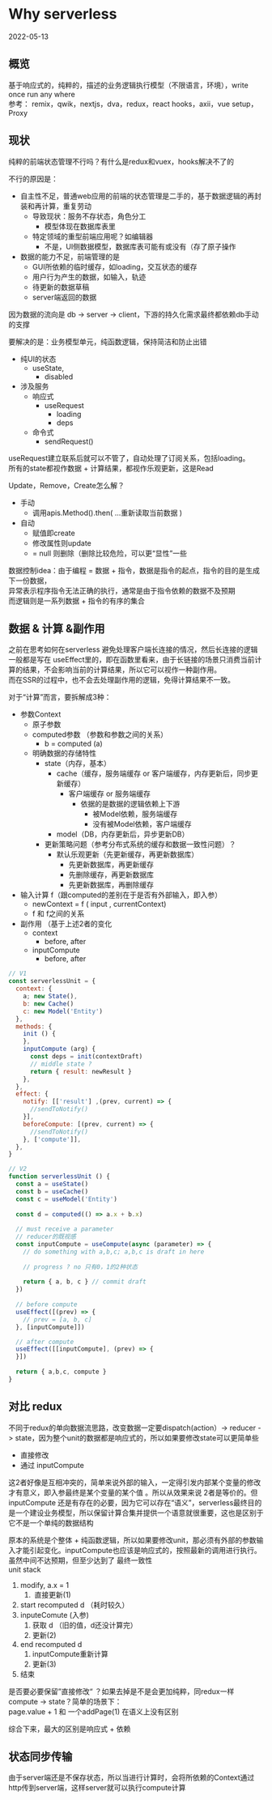 # Why serverless
2022-05-13

## 概览
基于响应式的，纯粹的，描述的业务逻辑执行模型（不限语言，环境），write once run any where<br />参考： remix，qwik，nextjs，dva，redux，react hooks，axii，vue setup，Proxy

## 现状
纯粹的前端状态管理不行吗？有什么是redux和vuex，hooks解决不了的

不行的原因是：

- 自主性不足，普通web应用的前端的状态管理是二手的，基于数据逻辑的再封装和再计算，重复劳动
   - 导致现状：服务不存状态，角色分工
      - 模型体现在数据库表里
   - 特定领域的重型前端应用呢？如编辑器
      - 不是，UI侧数据模型，数据库表可能有或没有（存了原子操作
- 数据的能力不足，前端管理的是
   - GUI所依赖的临时缓存，如loading，交互状态的缓存
   - 用户行为产生的数据，如输入，轨迹	
   - 待更新的数据草稿
   - server端返回的数据

因为数据的流向是 db -> server -> client，下游的持久化需求最终都依赖db手动的支撑

要解决的是：业务模型单元，纯函数逻辑，保持简洁和防止出错

- 纯UI的状态
   - useState,
      - disabled
- 涉及服务	
   - 响应式
      - useRequest
         - loading
         - deps
   - 命令式
      - sendRequest()

useRequest建立联系后就可以不管了，自动处理了订阅关系，包括loading。<br />所有的state都视作数据 + 计算结果，都视作乐观更新，这是Read

Update，Remove，Create怎么解？ 

- 手动
   - 调用apis.Method().then( ...重新读取当前数据 )
- 自动
   - 赋值即create
   - 修改属性则update
   - = null 则删除（删除比较危险，可以更“显性”一些

数据控制idea：由于编程 = 数据 + 指令，数据是指令的起点，指令的目的是生成下一份数据，<br />异常表示程序指令无法正确的执行，通常是由于指令依赖的数据不及预期<br />而逻辑则是一系列数据 + 指令的有序的集合

## 数据 & 计算 &副作用
之前在思考如何在serverless 避免处理客户端长连接的情况，然后长连接的逻辑一般都是写在 useEffect里的，即在函数里看来，由于长链接的场景只消费当前计算的结果，不会影响当前的计算结果，所以它可以视作一种副作用。<br />而在SSR的过程中，也不会去处理副作用的逻辑，免得计算结果不一致。

对于“计算”而言，要拆解成3种：

- 参数Context
   - 原子参数
   - computed参数 （参数和参数之间的关系）
      - b = computed (a)
   - 明确数据的存储特性
      - state（内存，基本）
         - cache（缓存，服务端缓存 or 客户端缓存，内存更新后，同步更新缓存）
            - 客户端缓存 or 服务端缓存
               - 依据的是数据的逻辑依赖上下游	
                  - 被Model依赖，服务端缓存
                  - 没有被Model依赖，客户端缓存
         - model（DB，内存更新后，异步更新DB）
      - 更新策略问题（参考分布式系统的缓存和数据一致性问题）？
         - 默认乐观更新（先更新缓存，再更新数据库）
            - 先更新数据库，再更新缓存
            - 先删除缓存，再更新数据库
            - 先更新数据库，再删除缓存
- 输入计算 f（跟computed的差别在于是否有外部输入，即入参）
   - newContext =  f ( input , currentContext) 
   - f 和 f之间的关系
- 副作用 （基于上述2者的变化
   - context 
      - before, after
   - inputCompute
      - before, after
```javascript
// V1
const serverlessUnit = {
  context: {
    a; new State(),
    b: new Cache()
    c: new Model('Entity')
  },
  methods: {
    init () {
    },
    inputCompute (arg) {
      const deps = init(contextDraft)
      // middle state ?
      return { result: newResult } 
    },
  },
  effect: {
    notify: [['result'] ,(prev, current) => {
      //sendToNotify()
    }],
    beforeCompute: [(prev, current) => {
      //sendToNotify()
    }, ['compute']],
  },
}

// V2
function serverlessUnit () {
  const a = useState()
  const b = useCache()
  const c = useModel('Entity')
  
  const d = computed(() => a.x + b.x)
  
  // must receive a parameter
  // reducer的既视感
  const inputCompute = useCompute(async (parameter) => {
    // do something with a,b,c; a,b,c is draft in here
    
    // progress ? no 只有0，1的2种状态
    
    return { a, b, c } // commit draft
  })
  
  // before compute
  useEffect([(prev) => {
    // prev = [a, b, c]
  }, [inputCompute]])

  // after compute
  useEffect([[inputCompute], (prev) => {
  }])
  
  return { a,b,c, compute }
}
```


## 对比 redux
不同于redux的单向数据流思路，改变数据一定要dispatch(action）-> reducer -> state，因为整个unit的数据都是响应式的，所以如果要修改state可以更简单些

- 直接修改
- 通过 inputCompute

这2者好像是互相冲突的，简单来说外部的输入，一定得引发内部某个变量的修改才有意义，即入参最终是某个变量的某个值 。所以从效果来说 2者是等价的。但 inputCompute 还是有存在的必要，因为它可以存在“语义”，serverless最终目的是一个建设业务模型，所以保留计算合集并提供一个语意就很重要，这也是区别于它不是一个单纯的数据结构

原本的系统是个整体 + 纯函数逻辑，所以如果要修改unit，那必须有外部的参数输入才能引起变化。inputCompute也应该是响应式的，按照最新的调用进行执行。虽然中间不达预期，但至少达到了 最终一致性<br />unit stack

1. modify, a.x = 1  
   1.  直接更新(1)
2. start recomputed  d （耗时较久）
2. inputeComute (入参) 
   1. 获取 d （旧的值，d还没计算完）
   1. 更新(2)
4. end recomputed d 
   1. inputCompute重新计算
   1. 更新(3)	
5. 结束

是否要必要保留”直接修改“ ？如果去掉是不是会更加纯粹，同redux一样 compute -> state？简单的场景下：<br />page.value + 1 和 一个addPage(1) 在语义上没有区别

综合下来，最大的区别是响应式 + 依赖

## 状态同步传输
由于server端还是不保存状态，所以当进行计算时，会将所依赖的Context通过http传到server端，这样server就可以执行compute计算
